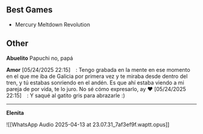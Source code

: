 ## Best Games

- Mercury Meltdown Revolution

## Other

**Abuelito**
Papuchi no, papá

**Amor**
[05/24/2025 22:15] ⠀: Tengo grabada en la mente en ese momento en el que me iba de Galicia por primera vez y te miraba desde dentro del tren, y tú estabas sonriendo en el andén. Es que ahí estaba viendo a mi pareja de por vida, te lo juro. No sé cómo expresarlo, ay ❤
[05/24/2025 22:15] ⠀: Y saqué al gatito gris para abrazarle :)

___


**Elenita**

![[WhatsApp Audio 2025-04-13 at 23.07.31_7af3ef9f.waptt.opus]]